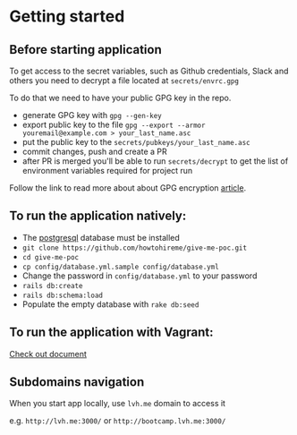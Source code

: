 # Getting started

## Before starting application

To get access to the secret variables, such as Github credentials, Slack and others you need to decrypt a file located at `secrets/envrc.gpg`

To do that we need to have your public GPG key in the repo.

* generate GPG key with `gpg --gen-key`
* export public key to the file `gpg --export --armor youremail@example.com > your_last_name.asc`
* put the public key to the `secrets/pubkeys/your_last_name.asc`
* commit changes, push and create a PR
* after PR is merged you'll be able to run `secrets/decrypt` to get the list of environment variables required for project run

Follow the link to read more about about GPG encryption [article](http://blog.ghostinthemachines.com/2015/03/01/how-to-use-gpg-command-line/).

## To run the application natively:

* The [postgresql][postgresql] database must be installed
* `git clone https://github.com/howtohireme/give-me-poc.git`
* `cd give-me-poc`
* `cp config/database.yml.sample config/database.yml`
* Change the password in `config/database.yml` to your password
* `rails db:create`
* `rails db:schema:load`
* Populate the empty database with `rake db:seed`

## To run the application with Vagrant:

[Check out document](https://github.com/howtohireme/give-me-poc/blob/master/vagrant/README.md)

## Subdomains navigation

When you start app locally, use `lvh.me` domain to access it

e.g. `http://lvh.me:3000/` or `http://bootcamp.lvh.me:3000/`

[postgresql]: https://www.postgresql.org/
